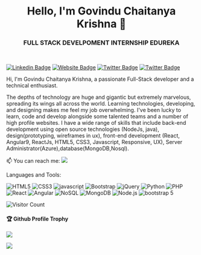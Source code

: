 <h1 align = "center">Hello, I'm Govindu Chaitanya Krishna 👋</h1>
<h3 align = "center">FULL STACK DEVELPOMENT INTERNSHIP EDUREKA</h3>

</br>

[![Linkedin Badge](https://img.shields.io/badge/-Govindu-blue?style=flat-square&logo=Linkedin&logoColor=white&link=https://www.linkedin.com/in/govinduchaitanyakrishna1231/)](https://www.linkedin.com/in/govinduchaitanyakrishna1231/) 
[![Website Badge](https://img.shields.io/badge/StackOverflow-gray)](https://stackoverflow.com/users/16326988/chaitanya-krishna-govindu/)
[![Twitter Badge](https://img.shields.io/badge/-govindu-blue?style=flat-square&logo=Twitter&logoColor=white=https://twitter.com/@govindu1231)](https://twitter.com/@govindu1231)
[![Twitter Badge](https://img.shields.io/badge/-govindu-blue?style=flat-square&logo=instagram&logoColor=white=https://instagram.com/https://www.instagram.com/govinduchaitanyakrishna/)](https://instagram.com/govinduchaitanyakrishna/)


Hi, I'm Govindu Chaitanya Krishna, a passionate Full-Stack developer and a technical enthusiast.

The depths of technology are huge and gigantic but extremely marvelous, spreading its wings all across the world. Learning technologies, developing, and designing makes me feel my job overwhelming. I've been lucky to learn, code and develop alongside some talented teams and a number of high profile websites. I have a wide range of skills that include back-end development using open source technologies (NodeJs, java), design(prototyping, wireframes in ux), front-end development (React, Angular9, ReactJs, HTML5, CSS3, Javascript, Responsive, UX), Server Administrator(Azure),database(MongoDB,Nosql).

📫 You can reach me:  <a href="mailto:govinduchaitanya3@gmail.com?"><img src="https://img.shields.io/badge/gmail-%23DD0031.svg?&style=flat-square&logo=gmail&logoColor=white"/></a>





Languages and Tools:


<img alt="HTML5" src="https://img.shields.io/badge/html5-%23E34F26.svg?style=flat-square&logo=html5&logoColor=white"/> <img alt="CSS3" src="https://img.shields.io/badge/css3-%231572B6.svg?style=flat-square&logo=css3&logoColor=white"/> <img alt="javascript" src="https://img.shields.io/badge/javascript-%2300f.svg?style=flat-square&logo=javascript&logoColor=white"/> <img alt="Bootstrap" src="https://img.shields.io/badge/bootstrap-%23563D7C.svg?style=flat-square&logo=bootstrap&logoColor=white"/> <img alt="jQuery" src="https://img.shields.io/badge/jQuery-%f5f5f5.svg?style=flat-square&logo=jQuery&logoColor=white"/> <img alt="Python" src="https://img.shields.io/badge/Python-%23ED8B00.svg?style=flat-square&logo=Python&logoColor=white"/> <img alt="PHP" src="https://img.shields.io/badge/php-%23777BB4.svg?style=flat-square&logo=php&logoColor=white"/>  <img alt="React" src="https://img.shields.io/badge/react-%2320232a.svg?style=flat-square&logo=react&logoColor=%2361DAFB"/> <img alt="Angular" src="https://img.shields.io/badge/angular-%23DD0031.svg?flat-square&logo=angular&logoColor=white"/> <img alt="NoSQL" src="https://img.shields.io/badge/NoSQL-%2300f.svg?style=flat-square&logo=NoSQL&logoColor=white"/> <img alt="MongoDB" src ="https://img.shields.io/badge/MongoDB-%23FF26BE.svg?style=flat-square&logo=mongodb&logoColor=white"/> <img alt="Node.js" src="https://img.shields.io/badge/Node.js-%2320232a.svg?style=flat-square&logo=Node.js&logoColor=white"/> <img alt="bootstrap 5" src="https://img.shields.io/badge/bootstrap 5-%231572B6.svg?style=flat-square&logo=bootstrap 5&logoColor=white"/> 

![Visitor Count](https://profile-counter.glitch.me/govinduchaitanyakrishna/count.svg)

<div>
  <h4>🏆 Github Profile Trophy</h4>
  <a href="https://github.com/ryo-ma/github-profile-trophy">
    <img src="https://github-profile-trophy.vercel.app/?username=govinduchaitanyakrishna&column=7"/>
  </a>
</div>

![](https://activity-graph.herokuapp.com/graph?username=govinduchaitanyakrishna&theme=react-dark&area=true)

<!--
**govindu chaitanya krishna** is a ✨ _special_ ✨ repository because its `README.md` (this file) appears on your GitHub profile.
